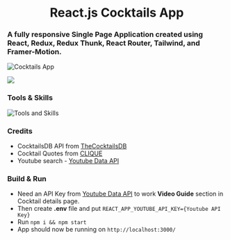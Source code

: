 <h1 align="center">React.js Cocktails App</h1>

### A fully responsive Single Page Application created using React, Redux, Redux Thunk, React Router, Tailwind, and Framer-Motion. 

![Cocktails App](https://i.imgur.com/fmdlxd8.jpg "Device Preview of Cocktails App")

[![](https://i.imgur.com/S2zk8Nc.png)](https://cocktails-lk.netlify.app/)

### Tools & Skills
![Tools and Skills](https://skillicons.dev/icons?i=js,react,redux,tailwind,netlify)

### Credits
- CocktailsDB API from [TheCocktailsDB](https://www.thecocktaildb.com "TheCocktailsDB")
- Cocktail Quotes from [CLIQUE](https://cliquelv.com/clique-bar-lounge-20-incredible-quotes-cocktails "CLIQUE")
- Youtube search - [Youtube Data API](https://developers.google.com/youtube/v3 "Youtube Data API")

### Build & Run
- Need an API Key from  [Youtube Data API](https://developers.google.com/youtube/v3 "Youtube Data API") to work **Video Guide** section in Cocktail details page.
- Then create **.env** file and put `REACT_APP_YOUTUBE_API_KEY={Youtube API Key}`
- Run `npm i && npm start`
- App should now be running on `http://localhost:3000/`